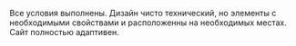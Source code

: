 Все условия выполнены.
Дизайн чисто технический, но элементы с необходимыми свойствами и расположенны на необходимых местах.
Сайт полностью адаптивен. 
